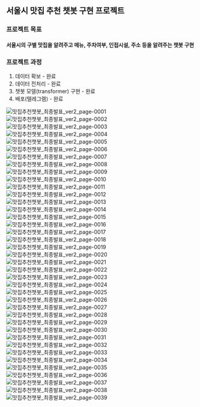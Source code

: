 ## 서울시 맛집 추천 챗봇 구현 프로젝트

### 프로젝트 목표
#### 서울시의 구별 맛집을 알려주고 메뉴, 주차여부, 인접시설, 주소 등을 알려주는 챗봇 구현

### 프로젝트 과정
1) 데이터 확보 - 완료
2) 데이터 전처리 - 완료
3) 챗봇 모델(transformer) 구현 - 완료
4) 배포(텔레그램) - 완료

![맛집추천챗봇_최종발표_ver2_page-0001](https://github.com/user-attachments/assets/ab57c18b-9ba7-42f0-a0e0-5d44ce99ab1c)
![맛집추천챗봇_최종발표_ver2_page-0002](https://github.com/user-attachments/assets/eb5631e0-5e51-4106-b47a-8c39a3fdcaf5)
![맛집추천챗봇_최종발표_ver2_page-0003](https://github.com/user-attachments/assets/668488f0-568b-44fd-a304-1e107af6a7ad)
![맛집추천챗봇_최종발표_ver2_page-0004](https://github.com/user-attachments/assets/f751da1b-da80-4d6d-8a02-afd14899c20d)
![맛집추천챗봇_최종발표_ver2_page-0005](https://github.com/user-attachments/assets/5cd80887-6448-44db-af32-96032a25065c)
![맛집추천챗봇_최종발표_ver2_page-0006](https://github.com/user-attachments/assets/9705618c-a65b-49cf-b564-4674ca9f45fb)
![맛집추천챗봇_최종발표_ver2_page-0007](https://github.com/user-attachments/assets/ced0e1cc-2718-4670-9171-3587e58ef6cc)
![맛집추천챗봇_최종발표_ver2_page-0008](https://github.com/user-attachments/assets/a5351f9f-7a86-4b54-b66c-f5d53ef3a0bc)
![맛집추천챗봇_최종발표_ver2_page-0009](https://github.com/user-attachments/assets/8ab8e670-1554-4cdf-949f-b008acd6c394)
![맛집추천챗봇_최종발표_ver2_page-0010](https://github.com/user-attachments/assets/58d5dcca-1d99-4741-9ff3-3a17979e284b)
![맛집추천챗봇_최종발표_ver2_page-0011](https://github.com/user-attachments/assets/40d25ff7-e4d2-44be-ad71-ab508562cd4b)
![맛집추천챗봇_최종발표_ver2_page-0012](https://github.com/user-attachments/assets/edcfd09c-42a5-406c-bdd6-e119cc2b21d5)
![맛집추천챗봇_최종발표_ver2_page-0013](https://github.com/user-attachments/assets/aae56b34-5516-4fbb-9c90-02f282e2d30c)
![맛집추천챗봇_최종발표_ver2_page-0014](https://github.com/user-attachments/assets/0cab357a-a84c-475e-91da-89a7517596ff)
![맛집추천챗봇_최종발표_ver2_page-0015](https://github.com/user-attachments/assets/0c05be8e-5dff-452c-8fdd-747e1e6fa1a4)
![맛집추천챗봇_최종발표_ver2_page-0016](https://github.com/user-attachments/assets/32e00739-574c-4444-9dcb-195b92e3e7ff)
![맛집추천챗봇_최종발표_ver2_page-0017](https://github.com/user-attachments/assets/b78a3aa3-bfd4-4a96-bf88-a3f7c5aa061b)
![맛집추천챗봇_최종발표_ver2_page-0018](https://github.com/user-attachments/assets/57855fd3-b4cf-4b52-8129-14359318ff80)
![맛집추천챗봇_최종발표_ver2_page-0019](https://github.com/user-attachments/assets/fc6c5c36-3788-4069-a930-90682d0c162d)
![맛집추천챗봇_최종발표_ver2_page-0020](https://github.com/user-attachments/assets/5700c9c3-ea7b-4600-bc9f-57443a04f0d3)
![맛집추천챗봇_최종발표_ver2_page-0021](https://github.com/user-attachments/assets/a6e0521b-78c1-4346-b422-e3d2f24dffd8)
![맛집추천챗봇_최종발표_ver2_page-0022](https://github.com/user-attachments/assets/3d3408d4-c254-4b1a-b34f-bf1082abaf09)
![맛집추천챗봇_최종발표_ver2_page-0023](https://github.com/user-attachments/assets/4437454d-8dfc-4737-bd0b-367830e0fe82)
![맛집추천챗봇_최종발표_ver2_page-0024](https://github.com/user-attachments/assets/3ec7bb91-778f-4c0d-b63e-5467df59610b)
![맛집추천챗봇_최종발표_ver2_page-0025](https://github.com/user-attachments/assets/dadf581c-800a-4c95-ba3d-9b320e99ea42)
![맛집추천챗봇_최종발표_ver2_page-0026](https://github.com/user-attachments/assets/e23b4a6d-1e8f-442b-8602-5c488b9eff10)
![맛집추천챗봇_최종발표_ver2_page-0027](https://github.com/user-attachments/assets/4a9859b4-bf36-43b4-8763-b2f5e0b005d1)
![맛집추천챗봇_최종발표_ver2_page-0028](https://github.com/user-attachments/assets/a7e30b19-2323-41c7-ae0d-8aabc62feb7d)
![맛집추천챗봇_최종발표_ver2_page-0029](https://github.com/user-attachments/assets/fc134e6a-6de0-442b-b3fe-4f53b0ff090f)
![맛집추천챗봇_최종발표_ver2_page-0030](https://github.com/user-attachments/assets/2aa7852e-56f4-4ec1-97f1-c6384f1b797c)
![맛집추천챗봇_최종발표_ver2_page-0031](https://github.com/user-attachments/assets/ebdfeca2-1147-4aa8-8176-d8fde3396f89)
![맛집추천챗봇_최종발표_ver2_page-0032](https://github.com/user-attachments/assets/5c3ca107-e546-490d-a7bf-30f41c13a404)
![맛집추천챗봇_최종발표_ver2_page-0033](https://github.com/user-attachments/assets/61390b08-5ad4-4f9b-a414-5a0b88cfe7aa)
![맛집추천챗봇_최종발표_ver2_page-0034](https://github.com/user-attachments/assets/3e611109-e351-4633-8653-e6e9c8d665ba)
![맛집추천챗봇_최종발표_ver2_page-0035](https://github.com/user-attachments/assets/62b564ed-5972-4f9d-bc1b-eb8ca0818c1f)
![맛집추천챗봇_최종발표_ver2_page-0036](https://github.com/user-attachments/assets/423f1857-77e9-4ff9-879f-bcb49a588168)
![맛집추천챗봇_최종발표_ver2_page-0037](https://github.com/user-attachments/assets/d06c2511-1fbc-4f4a-89d6-2f0d38be28f2)
![맛집추천챗봇_최종발표_ver2_page-0038](https://github.com/user-attachments/assets/1cf13304-0125-406b-810a-98c1f94910f7)
![맛집추천챗봇_최종발표_ver2_page-0039](https://github.com/user-attachments/assets/1e45fe37-fddd-438f-8a79-89b1faebcaa5)
